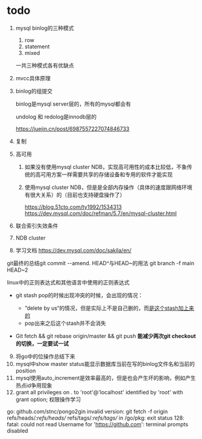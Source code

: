 # todo

1. mysql binlog的三种模式

   1. row
   2. statement
   3. mixed

   一共三种模式各有优缺点

2. mvcc具体原理

3. binlog的组提交

   binlog是mysql server层的，所有的mysql都会有

   undolog 和 redolog是innodb层的

   https://juejin.cn/post/6987557227074846733

4. 复制

5. 高可用

   1. 如果没有使用mysql cluster NDB，实现高可用性的成本比较低，不象传统的高可用方案一样需要共享的存储设备和专用的软件才能实现

   2. 使用mysql cluster NDB，但是是全部内存操作（具体的速度跟网络环境有很大关系）的（目前也支持硬盘操作了）

      https://blog.51cto.com/ty1992/1534313
      https://dev.mysql.com/doc/refman/5.7/en/mysql-cluster.html

6. 联合索引失效条件

7. NDB cluster

8. 学习文档
   https://dev.mysql.com/doc/sakila/en/

git最终的总结git commit --amend. HEAD^与HEAD~的用法 git branch -f main HEAD~2

linux中的正则表达式和其他语言中使用的正则表达式

* git stash pop的时候出现冲突的时候，会出现的情况：
  * ”delete by us“的情况，但是实际上不是自己删的，而[是这个stash加上来的](https://groups.google.com/g/git-users/c/zKpi8QoKy00?pli=1)
  * pop出来之后这个stash并不会消失



* Git fetch && git rebase origin/master && git push **能减少两次git checkout的切换，一定要试一试**

9. 将go中的位操作总结下来
10. mysql中show master status能显示数据库当前在写的binlog文件名和当前的position
11. mysql使用auto_increment是效率最高的，但是也会产生坏的影响，例如产生热点id争用现象
12. grant all privileges on *.* to 'root'@'localhost' identified by 'root' with grant option; 权限操作学习





go: github.com/stnc/pongo2gin invalid version: git fetch -f origin refs/heads/*:refs/heads/* refs/tags/*:refs/tags/* in /go/pkg: exit status 128: fatal: could not read Username for 'https://github.com': terminal prompts disabled
